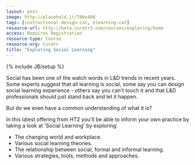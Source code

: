 ```yaml
---
layout: post
image: http://placehold.it/700x400
tags: [instructional-design-cat, elearning-cat]
resource-url: http://beta.curatr3.com/courses/exploring/home
access: Requires Registration
resource-type: Course
resource-org: Curatr
title: "Exploring Social Learning"
---
```

{% include JB/setup %}

Social has been one of the watch words in L&D trends in recent years. Some experts suggest that all learning is social, some say you can design social learning experience - others say you can't touch it and that L&D professionals should just stand back and let it happen.

But do we even have a common understanding of what it is?

In this latest offering from HT2 you'll be able to inform your own practice by taking a look at 'Social Learning' by exploring:

- The changing world and workplace.
- Various social learning theories.
- The relationship between social, formal and informal learning.
- Various strategies, tools, methods and approaches.
